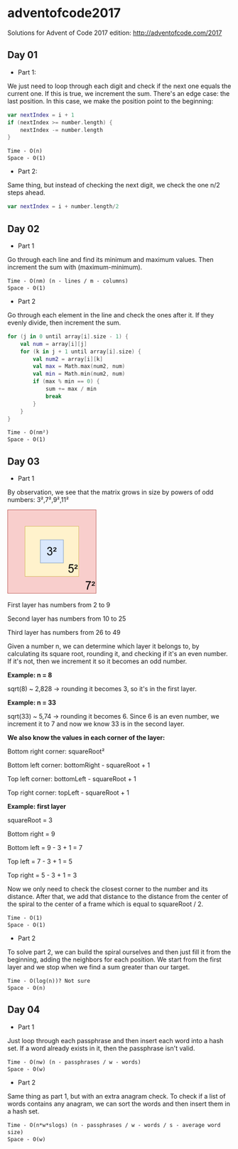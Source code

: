 # adventofcode2017

Solutions for Advent of Code 2017 edition: http://adventofcode.com/2017

## Day 01

- Part 1:

We just need to loop through each digit and check if the next one equals the current one. If this is true, we increment the sum. There's an edge case: the last position. In this case, we make the position point to the beginning:

```kotlin
var nextIndex = i + 1
if (nextIndex >= number.length) {
    nextIndex -= number.length
}
```
```
Time - O(n)
Space - O(1)
```

- Part 2:

Same thing, but instead of checking the next digit, we check the one n/2 steps ahead.

```kotlin
var nextIndex = i + number.length/2
```

## Day 02

- Part 1

Go through each line and find its minimum and maximum values. Then increment the sum with (maximum-minimum).

```
Time - O(nm) (n - lines / m - columns)
Space - O(1)
```

- Part 2

Go through each element in the line and check the ones after it. If they evenly divide, then increment the sum.

```kotlin
for (j in 0 until array[i].size - 1) {
    val num = array[i][j]
    for (k in j + 1 until array[i].size) {
        val num2 = array[i][k]
        val max = Math.max(num2, num)
        val min = Math.min(num2, num)
        if (max % min == 0) {
            sum += max / min
            break
        }
    }
}
```

```
Time - O(nm²) 
Space - O(1)
```

## Day 03

- Part 1

By observation, we see that the matrix grows in size by powers of odd numbers: 3²,7²,9²,11²

<img src="day3.png" width=200/>

First layer has numbers from 2 to 9

Second layer has numbers from 10 to 25

Third layer has numbers from 26 to 49

Given a number n, we can determine which layer it belongs to, by calculating its square root, rounding it, and checking if it's an even number. If it's not, then we increment it so it becomes an odd number.

<b>Example: n = 8</b>

sqrt(8) ~ 2,828 -> rounding it becomes 3, so it's in the first layer.

<b>Example: n = 33</b>

sqrt(33) ~ 5,74 -> rounding it becomes 6. Since 6 is an even number, we increment it to 7 and now we know 33 is in the second layer.

<b>We also know the values in each corner of the layer:</b>

Bottom right corner: squareRoot²

Bottom left corner: bottomRight - squareRoot + 1

Top left corner: bottomLeft - squareRoot + 1

Top right corner: topLeft - squareRoot + 1

<b>Example: first layer</b>

squareRoot = 3

Bottom right = 9

Bottom left = 9 - 3 + 1 = 7

Top left = 7 - 3 + 1 = 5

Top right = 5 - 3 + 1 = 3

Now we only need to check the closest corner to the number and its distance. After that, we add that distance to the distance from the center of the spiral to the center of a frame which is equal to squareRoot / 2.


```
Time - O(1) 
Space - O(1)
```

- Part 2

To solve part 2, we can build the spiral ourselves and then just fill it from the beginning, adding the neighbors for each position. We start from the first layer and we stop when we find a sum greater than our target.

```
Time - O(log(n))? Not sure 
Space - O(n)
```
## Day 04

- Part 1

Just loop through each passphrase and then insert each word into a hash set. If a word already exists in it, then the passphrase isn't valid.

```
Time - O(nw) (n - passphrases / w - words) 
Space - O(w)
```

- Part 2

Same thing as part 1, but with an extra anagram check. To check if a list of words contains any anagram, we can sort the words and then insert them in a hash set.

```
Time - O(n*w*slogs) (n - passphrases / w - words / s - average word size) 
Space - O(w)
```
